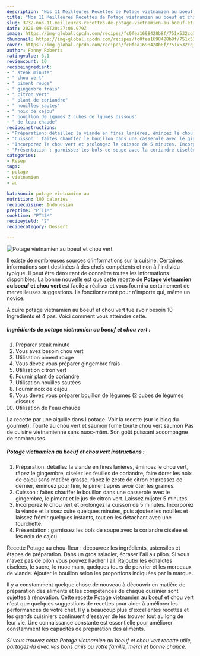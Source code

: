 ```yaml
---
description: "Nos 11 Meilleures Recettes de Potage vietnamien au boeuf et chou vert"
title: "Nos 11 Meilleures Recettes de Potage vietnamien au boeuf et chou vert"
slug: 3732-nos-11-meilleures-recettes-de-potage-vietnamien-au-boeuf-et-chou-vert
date: 2020-09-05T20:27:06.979Z
image: https://img-global.cpcdn.com/recipes/fc0fea1698428b8f/751x532cq70/potage-vietnamien-au-boeuf-et-chou-vert-photo-principale-de-la-recette.jpg
thumbnail: https://img-global.cpcdn.com/recipes/fc0fea1698428b8f/751x532cq70/potage-vietnamien-au-boeuf-et-chou-vert-photo-principale-de-la-recette.jpg
cover: https://img-global.cpcdn.com/recipes/fc0fea1698428b8f/751x532cq70/potage-vietnamien-au-boeuf-et-chou-vert-photo-principale-de-la-recette.jpg
author: Fanny Roberts
ratingvalue: 3.1
reviewcount: 10
recipeingredient:
- " steak minute"
- " chou vert"
- " piment rouge"
- " gingembre frais"
- " citron vert"
- " plant de coriandre"
- " nouilles sautes"
- " noix de cajou"
- " bouillon de lgumes 2 cubes de lgumes dissous"
- " de leau chaude"
recipeinstructions:
- "Préparation: détaillez la viande en fines lanières, émincez le chou vert, râpez le gingembre, ciselez les feuilles de coriandre, faire dorer les noix de cajou sans matière grasse, râpez le zeste de citron et pressez ce dernier, émincez pour finir, le piment après avoir ôter les graines."
- "Cuisson : faites chauffer le bouillon dans une casserole avec le gingembre, le piment et le jus de citron vert. Laissez mijoter 5 minutes."
- "Incorporez le chou vert et prolongez la cuisson de 5 minutes. Incorporez la viande et laissez cuire quelques minutes, puis ajoutez les nouilles et laissez frémir quelques instants, tout en les détachant avec une fourchette."
- "Présentation : garnissez les bols de soupe avec la coriandre ciselée et les noix de cajou."
categories:
- Resep
tags:
- potage
- vietnamien
- au

katakunci: potage vietnamien au 
nutrition: 100 calories
recipecuisine: Indonesian
preptime: "PT11M"
cooktime: "PT43M"
recipeyield: "2"
recipecategory: Dessert

---
```



![Potage vietnamien au boeuf et chou vert](https://img-global.cpcdn.com/recipes/fc0fea1698428b8f/751x532cq70/potage-vietnamien-au-boeuf-et-chou-vert-photo-principale-de-la-recette.jpg)

Il existe de nombreuses sources d'informations sur la cuisine. Certaines informations sont destinées à des chefs compétents et non à l'individu typique. Il peut être déroutant de connaître toutes les informations disponibles. La bonne nouvelle est que cette recette de <strong> Potage vietnamien au boeuf et chou vert </strong> est facile à réaliser et vous fournira certainement de merveilleuses suggestions. Ils fonctionneront pour n'importe qui, même un novice.

<!--inarticleads1-->

À cuire potage vietnamien au boeuf et chou vert tue avoir besoin 10 Ingrédients et 4 pas. Voici comment vous atteindre cette.

##### Ingrédients de potage vietnamien au boeuf et chou vert :

1. Préparer  steak minute
1. Vous avez besoin  chou vert
1. Utilisation  piment rouge
1. Vous devez vous préparer  gingembre frais
1. Utilisation  citron vert
1. Fournir  plant de coriandre
1. Utilisation  nouilles sautées
1. Fournir  noix de cajou
1. Vous devez vous préparer  bouillon de légumes (2 cubes de légumes dissous
1. Utilisation  de l&#39;eau chaude


La recette par une aiguille dans l potage. Voir la recette (sur le blog du gourmet). Tourte au chou vert et saumon fumé tourte chou vert saumon Pas de cuisine vietnamienne sans nuoc-mâm. Son goût puissant accompagne de nombreuses. 

<!--inarticleads2-->

##### Potage vietnamien au boeuf et chou vert instructions :

1. Préparation: détaillez la viande en fines lanières, émincez le chou vert, râpez le gingembre, ciselez les feuilles de coriandre, faire dorer les noix de cajou sans matière grasse, râpez le zeste de citron et pressez ce dernier, émincez pour finir, le piment après avoir ôter les graines.
1. Cuisson : faites chauffer le bouillon dans une casserole avec le gingembre, le piment et le jus de citron vert. Laissez mijoter 5 minutes.
1. Incorporez le chou vert et prolongez la cuisson de 5 minutes. Incorporez la viande et laissez cuire quelques minutes, puis ajoutez les nouilles et laissez frémir quelques instants, tout en les détachant avec une fourchette.
1. Présentation : garnissez les bols de soupe avec la coriandre ciselée et les noix de cajou.


Recette Potage au chou-fleur : découvrez les ingrédients, ustensiles et étapes de préparation. Dans un gros saladier, écraser l&#39;ail au pilon. Si vous n&#39;avez pas de pilon vous pouvez hacher l&#39;ail. Rajouter les échalotes ciselées, le sucre, le nuoc mam, quelques tours de poivrier et les morceaux de viande. Ajouter le bouillon selon les proportions indiquées par la marque. 

<!--inarticleads1-->

<p>
Il y a constamment quelque chose de nouveau à découvrir en matière de préparation des aliments et les compétences de chaque cuisinier sont sujettes à rénovation. Cette recette Potage vietnamien au boeuf et chou vert n'est que quelques suggestions de recettes pour aider à améliorer les performances de votre chef. Il y a beaucoup plus d'excellentes recettes et les grands cuisiniers continuent d'essayer de les trouver tout au long de leur vie. Une connaissance constante est essentielle pour améliorer constamment les capacités de préparation des aliments.
</p>

<p>
<i>Si vous trouvez cette Potage vietnamien au boeuf et chou vert recette utile, partagez-la avec vos bons amis ou votre famille, merci et bonne chance.</i>
</p>

